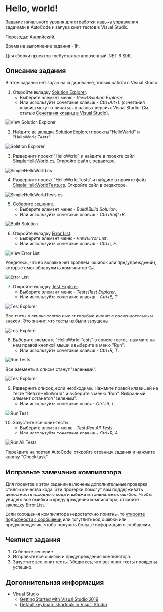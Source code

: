 ﻿# Hello, world!

Задание начального уровня для отработки навыка управления задачами в AutoCode и запука юнит тестов в Visual Studio.

Переводы: [Английский](README.md).

Время на выполнение задания - 1h.

Для сборки проектов требуется установленный .NET 6 SDK.


## Описание задания

В этом задании нет задач на кодирование, только работа с Visual Studio.

1. Откройте вкладку [Solution Explorer](https://docs.microsoft.com/ru-ru/visualstudio/ide/solutions-and-projects-in-visual-studio#solution-explorer).
    * Выберите элемент меню - _View\Solution Explorer_.
    * Или используйте сочетание клавиш - _Ctrl+Alt+L_ (сочетания клавиш могут отличаться в разных версиях Visual Studio. См. статью [Сочетания клавиш в Visual Studio](https://docs.microsoft.com/ru-ru/visualstudio/ide/default-keyboard-shortcuts-in-visual-studio)).

![View Solution Explorer](images/view-solution-explorer.png)

2. Найдите во вкладке Solution Explorer проекты "HelloWorld" и "HelloWorld.Tests".

![Solution Explorer](images/solution-explorer.png)

3. Разверните проект "HelloWorld" и найдите в проекте файл [SimpleHelloWorld.cs](HelloWorld/SimpleHelloWorld.cs). Откройте файл в редакторе.

![SimpleHelloWorld.cs](images/simple-hello-world.png)

4. Разверните проект "HelloWorld.Tests" и найдите в проекте файл [SimpleHelloWorldTests.cs](HelloWorld.Tests/SimpleHelloWorldTests.cs). Откройте файл в редакторе.

![SimpleHelloWorldTests.cs](images/simple-hello-world-tests.png)

5. [Соберите решение](https://docs.microsoft.com/ru-ru/visualstudio/ide/building-and-cleaning-projects-and-solutions-in-visual-studio).
    * Выберите элемент меню - _Build\Build Solution_.
    * Или используйте сочетание клавиш - _Ctrl+Shift+B_.

![Build Solution](images/build-solution.png)

6. Откройте вкладку [Error List](https://docs.microsoft.com/ru-ru/visualstudio/ide/find-and-fix-code-errors#review-the-error-list).
    * Выберите элемент меню - _View\Error List_.
    * Или используйте сочетание клавиш - _Ctrl+\\, E_.

![View Error List](images/view-error-list.png)

Убедитесь, что во вкладке нет проблем (ошибок или предупреждений), которые смог обнаружить компилятор C#.

![Error List](images/error-list.png)

7. Откройте вкладку [Test Explorer](https://docs.microsoft.com/ru-ru/visualstudio/test/run-unit-tests-with-test-explorer). 
    * Выберите элемент меню - _Tests\Test Explorer_.
    * Или используйте сочетание клавиш - _Ctrl+E, T_.

![Test Explorer](images/test-test-explorer.png)

Все тесты в списке тестов имеют голубую иконку с восклицательным знаком. Это значит, что тесты не были запущены.

![Test Explorer](images/test-explorer-white.png)

8. Выберите элементе "HelloWorld.Tests" в списке тестов, нажмите на нем правой кнопкой мыши и выберите в меню "Run".
    * Или используйте сочетание клавиш - _Ctrl+R, T_.

![Run Tests](images/run-tests.png)

Все элементы в списке станут "зелеными".

![Test Explorer](images/test-explorer-green.png)

9. Разверните список, если необходимо. Нажмите правой клавишей на тесте "ReturnHelloWorld" и выберите в меню "Run". Выбранный элемент останется "зеленым".
    * Или используйте сочетание клави - _Ctrl+R, T_.

![Run Test](images/run-test.png)

10. Запустите все юнит-тесты.
    * Выберите элемент меню - _Test\Run All Tests_.
    * Или используйте сочетание клавиш - _Ctrl+R, A_.

![Run All Tests](images/run-all-tests.png)

Перейдите на портал AutoCode, откройте страницу задания и нажмите кнопку "Check task".


## Исправьте замечания компилятора

Для проектов в этом задании включены дополнительные проверки стиля и качества кода. Эти проверки помогут вам поддерживать целостность исходного кода и избежать тривиальных ошибок. Чтобы увидеть все ошибки и предупреждения компилятора, откройте закладку [Error List](https://docs.microsoft.com/en-us/visualstudio/ide/find-and-fix-code-errors#review-the-error-list).

Если сообщения компилятора недостаточно понятны, то [откройте подробности о сообщении](https://docs.microsoft.com/en-us/visualstudio/ide/find-and-fix-code-errors#review-errors-in-detail) или погуглите код ошибки или предупреждения, чтобы получить больше информации о сообщении.


## Чеклист задания

1. Cоберите решение.
2. Исправьте все ошибки и предупреждения компилятора.
3. Запустите все юнит тесты. Убедитесь, что все юнит тесты пройдены успешно.


## Дополнительная информация

* Visual Studio
  * [Getting Started with Visual Studio 2019](https://www.youtube.com/watch?v=1CgsMtUmVgs)
  * [Default keyboard shortcuts in Visual Studio](https://docs.microsoft.com/ru-ru/visualstudio/ide/default-keyboard-shortcuts-in-visual-studio)
